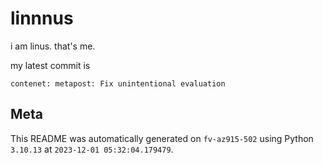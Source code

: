 # linnnus

i am linus. that's me.

my latest commit is

```
contenet: metapost: Fix unintentional evaluation
```

## Meta

This README was automatically generated on `fv-az915-502` using Python
`3.10.13` at `2023-12-01 05:32:04.179479`.

